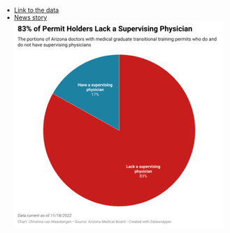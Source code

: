 - [Link to the data](https://azmbfileblob.blob.core.windows.net/azmd/MD_202211180905_b24846ec4a08462cb2007704f593c9e3.pdf?sv=2019-12-12&ss=bf&srt=sco&sp=rx&se=2031-01-01T03:00:00Z&st=2020-10-16T15:00:00Z&spr=https&sig=DZ6kk7nb6zpFJW1mchdxMtcPNH7fdLq17fijyG1few8%3D)
- [News story](https://www.usnews.com/news/best-states/missouri/articles/2022-05-22/arizona-gives-special-practice-permits-to-med-school-grads)
![Graphic](x2Vt5-83-of-permit-holders-lack-a-supervising-physician-updated.png)
